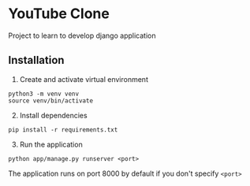 # YouTube Clone

Project to learn to develop django application

## Installation

1. Create and activate virtual environment

```console
python3 -m venv venv
source venv/bin/activate
```

2. Install dependencies
```console
pip install -r requirements.txt
```

3. Run the application
```console
python app/manage.py runserver <port>
```

The application runs on port 8000 by default if you don't specify `<port>`
